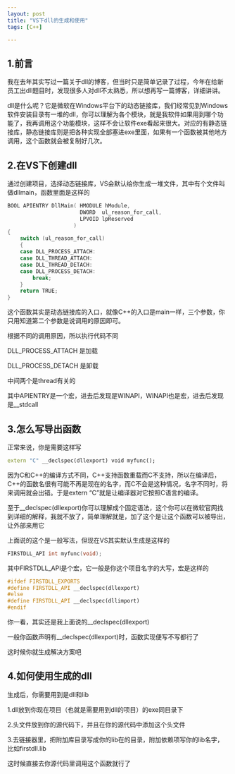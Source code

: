 ```yaml
---
layout: post
title: "VS下dll的生成和使用"
tags: [C++]

---
```


## 1.前言

我在去年其实写过一篇关于dll的博客，但当时只是简单记录了过程，今年在给新员工出dll题目时，发现很多人对dll不太熟悉，所以想再写一篇博客，详细讲讲。

dll是什么呢？它是微软在Windows平台下的动态链接库，我们经常见到Windows软件安装目录有一堆的dll，你可以理解为各个模块，就是我软件如果用到哪个功能了，我再调用这个功能模块，这样不会让软件exe看起来很大。对应的有静态链接库，静态链接库则是把各种实现全部塞进exe里面，如果有一个函数被其他地方调用，这个函数就会被复制好几次。

## 2.在VS下创建dll

通过创建项目，选择动态链接库，VS会默认给你生成一堆文件，其中有个文件叫做dllmain，函数里面是这样的

```cpp
BOOL APIENTRY DllMain( HMODULE hModule,
                       DWORD  ul_reason_for_call,
                       LPVOID lpReserved
                     )
{
    switch (ul_reason_for_call)
    {
    case DLL_PROCESS_ATTACH:
    case DLL_THREAD_ATTACH:
    case DLL_THREAD_DETACH:
    case DLL_PROCESS_DETACH:
        break;
    }
    return TRUE;
}
```

这个函数其实是动态链接库的入口，就像C++的入口是main一样，三个参数，你只用知道第二个参数是说调用的原因即可。

根据不同的调用原因，所以执行代码不同

DLL_PROCESS_ATTACH 是加载

DLL_PROCESS_DETACH  是卸载

中间两个是thread有关的

其中APIENTRY是一个宏，进去后发现是WINAPI，WINAPI也是宏，进去后发现是__stdcall

## 3.怎么写导出函数

正常来说，你是需要这样写

```cpp
extern "C" __declspec(dllexport) void myfunc();
```

因为C和C++的编译方式不同，C++支持函数重载而C不支持，所以在编译后，C++的函数名很有可能不再是现在的名字，而C不会是这种情况，名字不同时，将来调用就会出错。于是extern “C”就是让编译器对它按照C语言的编译。

至于__declspec(dllexport)你可以理解成个固定语法，这个你可以在微软官网找到详细的解释，我就不放了，简单理解就是，加了这个是让这个函数可以被导出，让外部来用它

上面说的这个是一般写法，但现在VS其实默认生成是这样的

```cpp
FIRSTDLL_API int myfunc(void);
```

其中FIRSTDLL_API是个宏，它一般是你这个项目名字的大写，宏是这样的

```cpp
#ifdef FIRSTDLL_EXPORTS
#define FIRSTDLL_API __declspec(dllexport)
#else
#define FIRSTDLL_API __declspec(dllimport)
#endif
```

你一看，其实还是我上面说的__declspec(dllexport)

一般你函数声明有__declspec(dllexport)时，函数实现便写不写都行了

这时候你就生成解决方案吧

## 4.如何使用生成的dll

生成后，你需要用到是dll和lib

1.dll放到你现在项目（也就是需要用到dll的项目）的exe同目录下

2.头文件放到你的源代码下，并且在你的源代码中添加这个头文件

3.去链接器里，把附加库目录写成你的lib在的目录，附加依赖项写你的lib名字，比如firstdll.lib

这时候直接去你源代码里调用这个函数就行了

